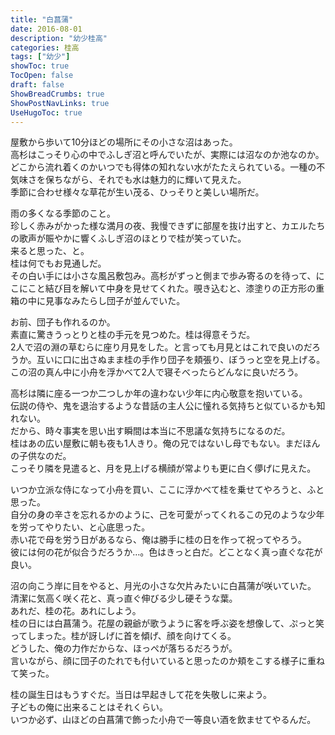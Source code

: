 ```yaml
---
title: "白菖蒲"
date: 2016-08-01
description: "幼少桂高"
categories: 桂高
tags: ["幼少"]
showToc: true
TocOpen: false
draft: false
ShowBreadCrumbs: true
ShowPostNavLinks: true
UseHugoToc: true
---
```


屋敷から歩いて10分ほどの場所にその小さな沼はあった。  
高杉はこっそり心の中でふしぎ沼と呼んでいたが、実際には沼なのか池なのか。  
どこから流れ着くのかいつでも得体の知れない水がたたえられている。一種の不気味さを保ちながら、それでも水は魅力的に輝いて見えた。  
季節に合わせ様々な草花が生い茂る、ひっそりと美しい場所だ。  

雨の多くなる季節のこと。  
珍しく赤みがかった様な満月の夜、我慢できずに部屋を抜け出すと、カエルたちの歌声が賑やかに響くふしぎ沼のほとりで桂が笑っていた。  
来ると思った、と。  
桂は何でもお見通しだ。  
その白い手には小さな風呂敷包み。高杉がずっと側まで歩み寄るのを待って、にこにこと結び目を解いて中身を見せてくれた。覗き込むと、漆塗りの正方形の重箱の中に見事なみたらし団子が並んでいた。  

お前、団子も作れるのか。  
素直に驚きうっとりと桂の手元を見つめた。桂は得意そうだ。  
2人で沼の淵の草むらに座り月見をした。と言っても月見とはこれで良いのだろうか。互いに口に出さぬまま桂の手作り団子を頬張り、ぼうっと空を見上げる。  
この沼の真ん中に小舟を浮かべて2人で寝そべったらどんなに良いだろう。  

高杉は隣に座る一つか二つしか年の違わない少年に内心敬意を抱いている。  
伝説の侍や、鬼を退治するような昔話の主人公に憧れる気持ちと似ているかも知れない。  
だから、時々事実を思い出す瞬間は本当に不思議な気持ちになるのだ。  
桂はあの広い屋敷に朝も夜も1人きり。俺の兄ではないし母でもない。まだほんの子供なのだ。  
こっそり隣を見遣ると、月を見上げる横顔が常よりも更に白く儚げに見えた。  

いつか立派な侍になって小舟を買い、ここに浮かべて桂を乗せてやろうと、ふと思った。  
自分の身の辛さを忘れるかのように、己を可愛がってくれるこの兄のような少年を労ってやりたい、と心底思った。  
赤い花で母を労う日があるなら、俺は勝手に桂の日を作って祝ってやろう。  
彼には何の花が似合うだろうか…。色はきっと白だ。どことなく真っ直ぐな花が良い。  

沼の向こう岸に目をやると、月光の小さな欠片みたいに白菖蒲が咲いていた。  
清潔に気高く咲く花と、真っ直ぐ伸びる少し硬そうな葉。  
あれだ、桂の花。あれにしよう。  
桂の日には白菖蒲う。花屋の親爺が歌うように客を呼ぶ姿を想像して、ぷっと笑ってしまった。桂が訝しげに首を傾げ、顔を向けてくる。  
どうした、俺の力作だからな、ほっぺが落ちるだろうが。  
言いながら、顔に団子のたれでも付いていると思ったのか頬をこする様子に重ねて笑った。  

桂の誕生日はもうすぐだ。当日は早起きして花を失敬しに来よう。  
子どもの俺に出来ることはそれくらい。  
いつか必ず、山ほどの白菖蒲で飾った小舟で一等良い酒を飲ませてやるんだ。